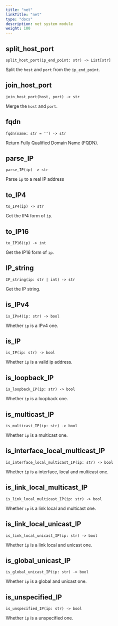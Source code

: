 ```yaml
---
title: "net"
linkTitle: "net"
type: "docs"
description: net system module
weight: 100
---
```

## split_host_port

`split_host_port(ip_end_point: str) -> List[str]`

Split the `host` and `port` from the `ip_end_point`.

## join_host_port

`join_host_port(host, port) -> str`

Merge the `host` and `port`.

## fqdn

`fqdn(name: str = '') -> str`

Return Fully Qualified Domain Name (FQDN).

## parse_IP

`parse_IP(ip) -> str`

Parse `ip` to a real IP address

## to_IP4

`to_IP4(ip) -> str`

Get the IP4 form of `ip`.

## to_IP16

`to_IP16(ip) -> int`

Get the IP16 form of `ip`.

## IP_string

`IP_string(ip: str | int) -> str`

Get the IP string.

## is_IPv4

`is_IPv4(ip: str) -> bool`

Whether `ip` is a IPv4 one.

## is_IP

`is_IP(ip: str) -> bool`

Whether `ip` is a valid ip address.

## is_loopback_IP

`is_loopback_IP(ip: str) -> bool`

Whether `ip` is a loopback one.

## is_multicast_IP

`is_multicast_IP(ip: str) -> bool`

Whether `ip` is a multicast one.

## is_interface_local_multicast_IP

`is_interface_local_multicast_IP(ip: str) -> bool`

Whether `ip` is a interface, local and multicast one.

## is_link_local_multicast_IP

`is_link_local_multicast_IP(ip: str) -> bool`

Whether `ip` is a link local and multicast one.

## is_link_local_unicast_IP

`is_link_local_unicast_IP(ip: str) -> bool`

Whether `ip` is a link local and unicast one.

## is_global_unicast_IP

`is_global_unicast_IP(ip: str) -> bool`

Whether `ip` is a global and unicast one.

## is_unspecified_IP

`is_unspecified_IP(ip: str) -> bool`

Whether `ip` is a unspecified one.
